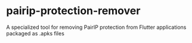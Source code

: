 # pairip-protection-remover
A specialized tool for removing PairIP protection from Flutter applications packaged as .apks files
